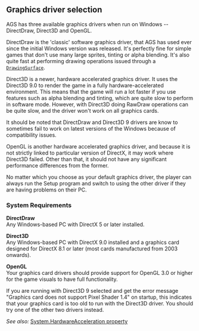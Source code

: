 ## Graphics driver selection

AGS has three available graphics drivers when run on Windows --
DirectDraw, Direct3D and OpenGL.

DirectDraw is the 'classic' software graphics driver, that AGS has used
ever since the initial Windows version was released. It's perfectly fine
for simple games that don't use many large sprites, tinting or alpha
blending. It's also quite fast at performing drawing operations issued
through a [`DrawingSurface`](DrawingSurface).

Direct3D is a newer, hardware accelerated graphics driver. It uses the
Direct3D 9.0 to render the game in a fully hardware-accelerated
environment. This means that the game will run a lot faster if you use
features such as alpha blending and tinting, which are quite slow to
perform in software mode. However, with Direct3D doing RawDraw
operations can be quite slow, and the driver won't work on all graphics
cards.

It should be noted that DirectDraw and Direct3D 9 drivers are know to
sometimes fail to work on latest versions of the Windows because of
compatibility issues.

OpenGL is another hardware accelerated graphics driver, and because it
is not strictly linked to particular version of DirectX, it may work
where Direct3D failed. Other than that, it should not have any
significant performance differences from the former.

No matter which you choose as your default graphics driver, the player
can always run the Setup program and switch to using the other driver if
they are having problems on their PC.

### System Requirements

**DirectDraw**<br>
Any Windows-based PC with DirectX 5 or later installed.

**Direct3D**<br>
Any Windows-based PC with DirectX 9.0 installed and a graphics card
designed for DirectX 8.1 or later (most cards manufactured from 2003
onwards).

**OpenGL**<br>
Your graphics card drivers should provide support for OpenGL 3.0 or
higher for the game visuals to have full functionality.

If you are running with Direct3D 9 selected and get the error message
"Graphics card does not support Pixel Shader 1.4" on startup, this
indicates that your graphics card is too old to run with the Direct3D
driver. You should try one of the other two drivers instead.

*See also:* [System.HardwareAcceleration property](System#systemhardwareacceleration)
